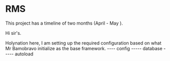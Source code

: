 # RMS
This project has a timeline of two months (April - May ).

Hi sir's.

Holynation here, I am setting up the required configuration based on what Mr Bamobravo initialize as the base framework.
---- config
----- database
----- autoload
